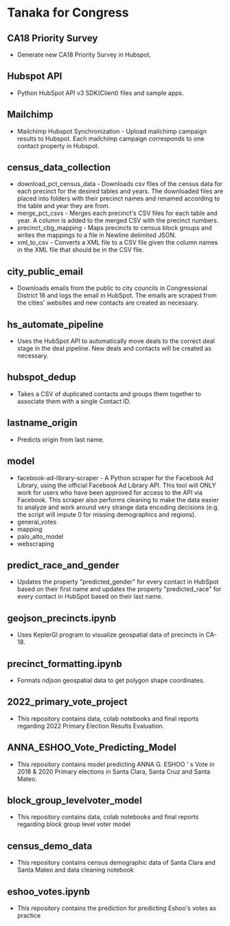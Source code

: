 # Tanaka for Congress

## CA18 Priority Survey
- Generate new CA18 Priority Survey in Hubspot.

## Hubspot API
- Python HubSpot API v3 SDK(Client) files and sample apps.

## Mailchimp
- Mailchimp Hubspot Synchronization - Upload mailchimp campaign results to Hubspot. Each mailchimp campaign corresponds to one contact property in Hubspot.

## census_data_collection
- download_pct_census_data - Downloads csv files of the census data for each precinct for the desired tables and years. The downloaded files are placed into folders with their precinct names and renamed according to the table and year they are from.
- merge_pct_csvs - Merges each precinct's CSV files for each table and year. A column is added to the merged CSV with the precinct numbers.
- precinct_cbg_mapping - Maps precincts to census block groups and writes the mappings to a file in Newline delimited JSON.
- xml_to_csv - Converts a XML file to a CSV file given the column names in the XML file that should be in the CSV file.

## city_public_email
- Downloads emails from the public to city councils in Congressional District 16 and logs the email in HubSpot. The emails are scraped from the cities' websites and new contacts are created as necessary.

## hs_automate_pipeline
- Uses the HubSpot API to automatically move deals to the correct deal stage in the deal pipeline. New deals and contacts will be created as necessary.

## hubspot_dedup
- Takes a CSV of duplicated contacts and groups them together to associate them with a single Contact ID.

## lastname_origin
- Predicts origin from last name.

## model
- facebook-ad-library-scraper - A Python scraper for the Facebook Ad Library, using the official Facebook Ad Library API. This tool will ONLY work for users who have been approved for access to the API via Facebook. This scraper also performs cleaning to make the data easier to analyze and work around very strange data encoding decisions (e.g. the script will impute 0 for missing demographics and regions).
- general_votes
- mapping
- palo_alto_model
- webscraping

## predict_race_and_gender
- Updates the property "predicted_gender" for every contact in HubSpot based on their first name and updates the property "predicted_race" for every contact in HubSpot based on their last name.

## geojson_precincts.ipynb
- Uses KeplerGl program to visualize geospatial data of precincts in CA-18.

## precinct_formatting.ipynb
- Formats ndjson geospatial data to get polygon shape coordinates.

## 2022_primary_vote_project
 - This repository contains data, colab notebooks and final reports regarding 2022 Primary Election Results Evaluation.
 
## ANNA_ESHOO_Vote_Predicting_Model
- This repository contains model predicting ANNA G. ESHOO ' s Vote in 2018 & 2020 Primary elections in Santa Clara, Santa Cruz and Santa Mateo. 

## block_group_levelvoter_model
- This repository contains data, colab notebooks and final reports regarding block group level voter model

## census_demo_data
- This repository contains census demographic data of Santa Clara and Santa Mateo and data cleaning notebook

## eshoo_votes.ipynb
- This repository contains the prediction for predicting Eshoo's votes as practice
<!---
ElinorZhang0/ElinorZhang0 is a ✨ special ✨ repository because its `README.md` (this file) appears on your GitHub profile.
You can click the Preview link to take a look at your changes.
--->
